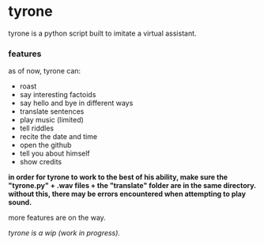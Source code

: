 # tyrone
tyrone is a python script built to imitate a virtual assistant.

### features
as of now, tyrone can:
* roast
* say interesting factoids
* say hello and bye in different ways
* translate sentences
* play music (limited)
* tell riddles
* recite the date and time
* open the github
* tell you about himself
* show credits

**in order for tyrone to work to the best of his ability, make sure the "tyrone.py" + .wav files + the "translate" folder are in the same directory. without this, there may be errors encountered when attempting to play sound.**

more features are on the way.

*tyrone is a wip (work in progress).*

